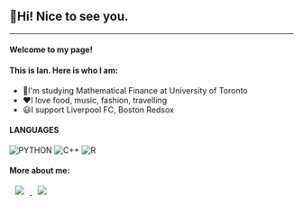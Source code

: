## 🌻Hi! Nice to see you.
___
#### Welcome to my page!
#### This is Ian. Here is who I am:
- 📖I'm studying Mathematical Finance at University of Toronto
- ❤️I love food, music, fashion, travelling 
- 😃I support Liverpool FC, Boston Redsox

#### LANGUAGES
![PYTHON](https://img.shields.io/badge/Python-FFD43B?style=flat&logo=python&logoColor=blue)
![C++](https://img.shields.io/badge/C%2B%2B-00599C?style=flat&logo=c%2B%2B&logoColor=whit)
![R](https://img.shields.io/badge/R-276DC3?style=flate&logo=r&logoColor=white)

#### More about me:
<a href="https://www.instagram.com/vanilla.punches/">
    <img 
        src="https://img.shields.io/badge/Instagram-E4405F?style=flat-square&logo=instagram&logoColor=white&link=https://www.instagram.com/vanilla.punches/"
        style="height : auto; margin-left : 10px; margin-right : 10px;"/>
</a>
<a href="https://www.linkedin.com/in/ianlee0320/">
    <img 
        src="https://img.shields.io/badge/LinkedIn-0077B5?style=flat-square&logo=linkedin&logoColor=white&link=https://www.linkedin.com/in/ianlee0320/"
        style="height : auto; margin-left : 10px; margin-right : 10px;"/>
</a>




<!--
**vanilla-punches/vanilla-punches** is a ✨ _special_ ✨ repository because its `README.md` (this file) appears on your GitHub profile.

Here are some ideas to get you started:

- 🔭 I’m currently working on ...
- 🌱 I’m currently learning ...
- 👯 I’m looking to collaborate on ...
- 🤔 I’m looking for help with ...
- 💬 Ask me about ...
- 📫 How to reach me: ...
- 😄 Pronouns: ...
- ⚡ Fun fact: ...
-->
